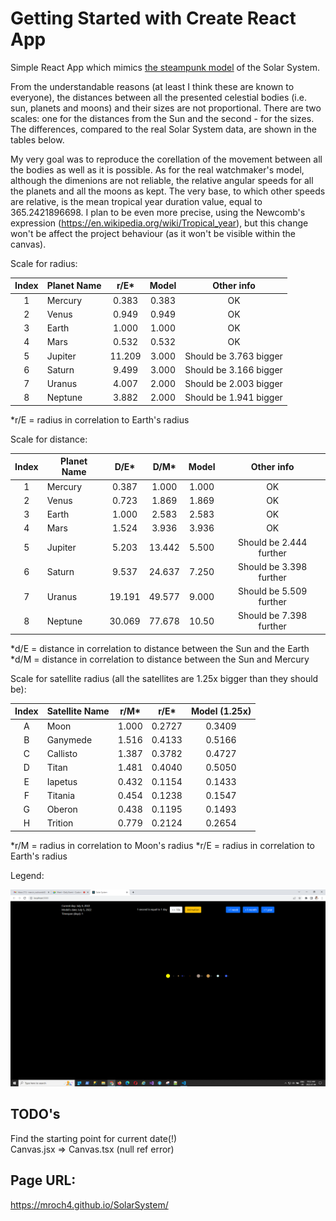 # Getting Started with Create React App

Simple React App which mimics [the steampunk model](https://www.google.com/search?q=steampunk+solar+system&rlz=1C1GCEA_enPL968PL968&source=lnms&tbm=isch&sa=X&ved=2ahUKEwj_vNbSgd_4AhVgRvEDHZXlBtkQ_AUoAXoECAMQAw&biw=1920&bih=1089&dpr=1) of the Solar System.

From the understandable reasons (at least I think these are known to everyone), the distances between all the presented celestial bodies (i.e. sun, planets and moons) and their sizes are not proportional. There are two scales: one for the distances from the Sun and the second - for the sizes. The differences, compared to the real Solar System data, are shown in the tables below.

My very goal was to reproduce the corellation of the movement between all the bodies as well as it is possible. As for the real watchmaker's model, although the dimenions are not reliable, the relative angular speeds for all the planets and all the moons as kept. The very base, to which other speeds are relative, is the mean tropical year duration value, equal to 365.2421896698. I plan to be even more precise, using the Newcomb's expression (https://en.wikipedia.org/wiki/Tropical_year), but this change won't be affect the project behaviour (as it won't be visible within the canvas).

Scale for radius:

| Index | Planet Name | r/E\*  | Model |       Other info       |
| :---: | ----------- | :----: | :---: | :--------------------: |
|   1   | Mercury     | 0.383  | 0.383 |           OK           |
|   2   | Venus       | 0.949  | 0.949 |           OK           |
|   3   | Earth       | 1.000  | 1.000 |           OK           |
|   4   | Mars        | 0.532  | 0.532 |           OK           |
|   5   | Jupiter     | 11.209 | 3.000 | Should be 3.763 bigger |
|   6   | Saturn      | 9.499  | 3.000 | Should be 3.166 bigger |
|   7   | Uranus      | 4.007  | 2.000 | Should be 2.003 bigger |
|   8   | Neptune     | 3.882  | 2.000 | Should be 1.941 bigger |

\*r/E = radius in correlation to Earth's radius

Scale for distance:

| Index | Planet Name | D/E\*  | D/M\*  | Model |       Other info        |
| :---: | ----------- | :----: | :----: | :---: | :---------------------: |
|   1   | Mercury     | 0.387  | 1.000  | 1.000 |           OK            |
|   2   | Venus       | 0.723  | 1.869  | 1.869 |           OK            |
|   3   | Earth       | 1.000  | 2.583  | 2.583 |           OK            |
|   4   | Mars        | 1.524  | 3.936  | 3.936 |           OK            |
|   5   | Jupiter     | 5.203  | 13.442 | 5.500 | Should be 2.444 further |
|   6   | Saturn      | 9.537  | 24.637 | 7.250 | Should be 3.398 further |
|   7   | Uranus      | 19.191 | 49.577 | 9.000 | Should be 5.509 further |
|   8   | Neptune     | 30.069 | 77.678 | 10.50 | Should be 7.398 further |

\*d/E = distance in correlation to distance between the Sun and the Earth
\*d/M = distance in correlation to distance between the Sun and Mercury

Scale for satellite radius (all the satellites are 1.25x bigger than they should be):

| Index | Satellite Name | r/M\* | r/E\*  | Model (1.25x) |
| :---: | -------------- | :---: | :----: | :-----------: |
|   A   | Moon           | 1.000 | 0.2727 |    0.3409     |
|   B   | Ganymede       | 1.516 | 0.4133 |    0.5166     |
|   C   | Callisto       | 1.387 | 0.3782 |    0.4727     |
|   D   | Titan          | 1.481 | 0.4040 |    0.5050     |
|   E   | Iapetus        | 0.432 | 0.1154 |    0.1433     |
|   F   | Titania        | 0.454 | 0.1238 |    0.1547     |
|   G   | Oberon         | 0.438 | 0.1195 |    0.1493     |
|   H   | Trition        | 0.779 | 0.2124 |    0.2654     |

\*r/M = radius in correlation to Moon's radius
\*r/E = radius in correlation to Earth's radius

Legend:

![Screenshot](legend.png)

## TODO's

Find the starting point for current date(!)\
Canvas.jsx => Canvas.tsx (null ref error)

## Page URL:

https://mroch4.github.io/SolarSystem/

